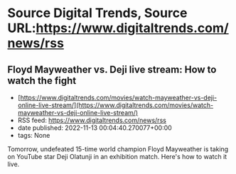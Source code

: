 # Source Digital Trends, Source URL:https://www.digitaltrends.com/news/rss

## Floyd Mayweather vs. Deji live stream: How to watch the fight
 - [https://www.digitaltrends.com/movies/watch-mayweather-vs-deji-online-live-stream/](https://www.digitaltrends.com/movies/watch-mayweather-vs-deji-online-live-stream/)
 - RSS feed: https://www.digitaltrends.com/news/rss
 - date published: 2022-11-13 00:04:40.270077+00:00
 - tags: None

Tomorrow, undefeated 15-time world champion Floyd Mayweather is taking on YouTube star Deji Olatunji in an exhibition match. Here's how to watch it live.
